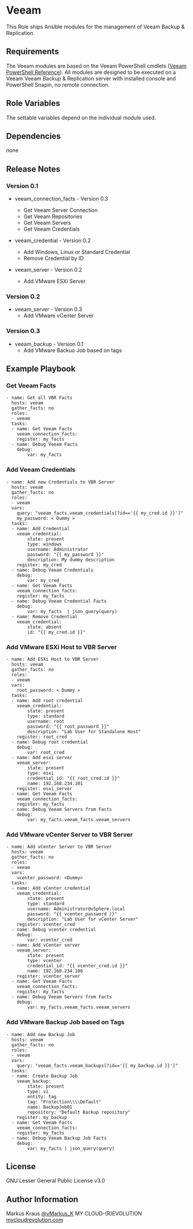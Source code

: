 # Veeam


This Role ships Ansible modules for the management of Veeam Backup & Replication.

## Requirements

The Veeam modules are based on the Veeam PowerShell cmdlets ([Veeam PowerShell Reference](https://helpcenter.veeam.com/docs/backup/powershell/cmdlets.html?ver=95u4)). All modules are designed to be executed on a Veeam Veeam Backup & Replication server with installed console and PowerShell Snapin, no remote connection.

## Role Variables

The settable variables depend on the individual module used.

## Dependencies

none

## Release Notes

### Version 0.1

- veeam_connection_facts - Version 0.3
  - Get Veeam Server Connection
  - Get Veeam Repositories
  - Get Veeam Servers
  - Get Veeam Credentials

- veeam_credential - Version 0.2
  - Add Windows, Linux or Standard Credential
  - Remove Credential by ID

- veeam_server - Version 0.2
  - Add VMware ESXi Server

### Version 0.2
- veeam_server - Version 0.3
  - Add VMware vCenter Server

### Version 0.3
- veeam_backup - Version 0.1
  - Add VMware Backuo Job based on tags

## Example Playbook

### Get Veeam Facts

```
- name: Get all VBR Facts
  hosts: veeam
  gather_facts: no
  roles:
  - veeam
  tasks:
  - name: Get Veeam Facts
    veeam_connection_facts:
    register: my_facts
  - name: Debug Veeam Facts
    debug:
        var: my_facts
```

### Add Veeam Credentials

```
- name: Add new Credentials to VBR Server
  hosts: veeam
  gather_facts: no
  roles:
  - veeam
  vars:
    query: "veeam_facts.veeam_credentials[?id=='{{ my_cred.id }}']"
    my_password: < Dummy >
  tasks:
  - name: Add Credential
    veeam_credential:
        state: present
        type: windows
        username: Administrator
        password: "{{ my_password }}"
        description: My dummy description
    register: my_cred
  - name: Debug Veeam Credentials
    debug:
        var: my_cred
  - name: Get Veeam Facts
    veeam_connection_facts:
    register: my_facts
  - name: Debug Veeam Credential Facts
    debug:
        var: my_facts  | json_query(query)
  - name: Remove Credential
    veeam_credential:
        state: absent
        id: "{{ my_cred.id }}"
```

### Add VMware ESXi Host to VBR Server

```
- name: Add ESXi Host to VBR Server
  hosts: veeam
  gather_facts: no
  roles:
  - veeam
  vars:
    root_password: < Dummy >
  tasks:
  - name: Add root credential
    veeam_credential:
        state: present
        type: standard
        username: root
        password: "{{ root_password }}"
        description: "Lab User for Standalone Host"
    register: root_cred
  - name: Debug root credential
    debug:
        var: root_cred
  - name: Add esxi server
    veeam_server:
        state: present
        type: esxi
        credential_id: "{{ root_cred.id }}"
        name: 192.168.234.101
    register: esxi_server
  - name: Get Veeam Facts
    veeam_connection_facts:
    register: my_facts
  - name: Debug Veeam Servers from Facts
    debug:
        var: my_facts.veeam_facts.veeam_servers
```

### Add VMware vCenter Server to VBR Server

```
- name: Add vCenter Server to VBR Server
  hosts: veeam
  gather_facts: no
  roles:
  - veeam
  vars:
    vcenter_password: <Dummy>
  tasks:
  - name: Add vCenter credential
    veeam_credential:
        state: present
        type: standard
        username: Administrator@vSphere.local
        password: "{{ vcenter_password }}"
        description: "Lab User for vCenter Server"
    register: vcenter_cred
  - name: Debug vcenter credential
    debug:
        var: vcenter_cred
  - name: Add vCenter server
    veeam_server:
        state: present
        type: vcenter
        credential_id: "{{ vcenter_cred.id }}"
        name: 192.168.234.100
    register: vcenter_server
  - name: Get Veeam Facts
    veeam_connection_facts:
    register: my_facts
  - name: Debug Veeam Servers from Facts
    debug:
        var: my_facts.veeam_facts.veeam_servers
```
### Add VMware Backup Job based on Tags

```
- name: Add new Backup Job
  hosts: veeam
  gather_facts: no
  roles:
  - veeam
  vars:
    query: "veeam_facts.veeam_backups[?id=='{{ my_backup.id }}']"
  tasks:
  - name: Create Backup Job
    veeam_backup:
        state: present
        type: vi
        entity: tag
        tag: "Protection\\\\Default"
        name: BackupJob01
        repository: "Default Backup repository"
    register: my_backup
  - name: Get Veeam Facts
    veeam_connection_facts:
    register: my_facts
  - name: Debug Veeam Backup Job Facts
    debug:
        var: my_facts | json_query(query)
```

## License

GNU Lesser General Public License v3.0

## Author Information

Markus Kraus [@vMarkus_K](https://twitter.com/vMarkus_K)
MY CLOUD-(R)EVOLUTION [mycloudrevolution.com](http://mycloudrevolution.com/)
